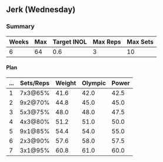 ## Jerk (Wednesday)

### Summary

Weeks | Max | Target INOL | Max Reps | Max Sets
--- | --- | --- | --- | ---
6 | 64 | 0.6 | 3 | 10

#### Plan

 ... | Sets/Reps | Weight | Olympic | Power
--- | --- | --- | --- | ---
1 | 7x3@65% | 41.6 | 42.0 | 42.5
2 | 9x2@70% | 44.8 | 45.0 | 45.0
3 | 5x3@75% | 48.0 | 48.0 | 47.5
4 | 4x3@80% | 51.2 | 51.0 | 50.0
5 | 9x1@85% | 54.4 | 54.0 | 55.0
6 | 2x3@90% | 57.6 | 58.0 | 57.5
7 | 3x1@95% | 60.8 | 61.0 | 60.0


